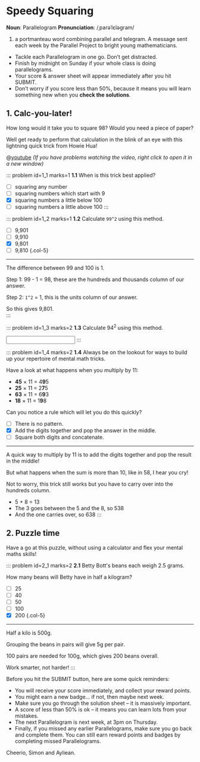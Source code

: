 # Speedy Squaring

<div class="dictionary">

__Noun__: Parallelogram
__Pronunciation__: /ˌparəˈlɛləɡram/

1. a portmanteau word combining parallel and telegram. A message sent each week by the Parallel Project to bright young mathematicians.

</div>

*	Tackle each Parallelogram in one go. Don’t get distracted.
*	Finish by midnight on Sunday if your whole class is doing parallelograms.
*	Your score & answer sheet will appear immediately after you hit SUBMIT.
*	Don’t worry if you score less than 50%, because it means you will learn something new when you __check the solutions__.


## 1. Calc-you-later!

How long would it take you to square 98? Would you need a piece of paper?  

Well get ready to perform that calculation in the blink of an eye with this lightning quick trick from Howie Hua!

 @[youtube](IFIokf2ymS8?rel=0) _(If you have problems watching the video, right click to open it in a new window)_

::: problem id=1_1 marks=1
__1.1__ When is this trick best applied?

* [ ] squaring any number
* [ ] squaring numbers which start with 9
* [x] squaring numbers a little below 100
* [ ] squaring numbers a little above 100
:::

::: problem id=1_2 marks=1
__1.2__ Calculate `99^2` using this method.

* [ ] 9,901
* [ ] 9,910
* [x] 9,801
* [ ] 9,810
{.col-5}

---

The difference between 99 and 100 is 1.  

Step 1: 99 - 1 = 98, these are the hundreds and thousands column of our answer.  

Step 2: `1^2` = 1, this is the units column of our answer.  

So this gives 9,801.  
:::

::: problem id=1_3 marks=2
__1.3__ Calculate 94<sup>2</sup> using this method.

<input type="number" solution="8836"/>
:::

::: problem id=1_4 marks=2
__1.4__ Always be on the lookout for ways to build up your repertoire of mental math tricks.  

Have a look at what happens when you multiply by 11:

* <b>45</b> × 11 = 4<b>9</b>5
* <b>25</b> × 11 = 2<b>7</b>5
* <b>63</b> × 11 = 6<b>9</b>3
* <b>18</b> × 11 = 1<b>9</b>8

Can you notice a rule which will let you do this quickly?

* [ ] There is no pattern.
* [x] Add the digits together and pop the answer in the middle.
* [ ] Square both digits and concatenate.

---

A quick way to multiply by 11 is to add the digits together and pop the result in the middle!  

But what happens when the sum is more than 10, like in 58, I hear you cry!  

Not to worry, this trick still works but you have to carry over into the hundreds column.

* 5 + 8 = 13
* The 3 goes between the 5 and the 8, so 538
* And the one carries over, so 638
:::


## 2. Puzzle time

Have a go at this puzzle, without using a calculator and flex your mental maths skills!

::: problem id=2_1 marks=2
__2.1__ Betty Bott's beans each weigh 2.5 grams.  

How many beans will Betty have in half a kilogram?

* [ ] 25
* [ ] 40
* [ ] 50
* [ ] 100
* [x] 200
{.col-5}

---

Half a kilo is 500g.  

Grouping the beans in pairs will give 5g per pair.  

100 pairs are needed for 100g, which gives 200 beans overall.  

Work smarter, not harder!
:::

Before you hit the SUBMIT button, here are some quick reminders:

*	You will receive your score immediately, and collect your reward points.
*	You might earn a new badge... if not, then maybe next week.
*	Make sure you go through the solution sheet – it is massively important.
*	A score of less than 50% is ok – it means you can learn lots from your mistakes.
*	The next Parallelogram is next week, at 3pm on Thursday.
*	Finally, if you missed any earlier Parallelograms, make sure you go back and complete them. You can still earn reward points and badges by completing missed Parallelograms.

Cheerio,
Simon and Ayliean.